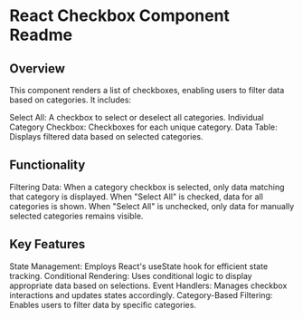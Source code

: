 # React Checkbox Component Readme

## Overview

This component renders a list of checkboxes, enabling users to filter data based on categories. It includes:

Select All: A checkbox to select or deselect all categories.
Individual Category Checkbox: Checkboxes for each unique category.
Data Table: Displays filtered data based on selected categories.

## Functionality

Filtering Data:
When a category checkbox is selected, only data matching that category is displayed.
When "Select All" is checked, data for all categories is shown.
When "Select All" is unchecked, only data for manually selected categories remains visible.

## Key Features

State Management: Employs React's useState hook for efficient state tracking.
Conditional Rendering: Uses conditional logic to display appropriate data based on selections.
Event Handlers: Manages checkbox interactions and updates states accordingly.
Category-Based Filtering: Enables users to filter data by specific categories.
